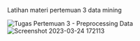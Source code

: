 Latihan materi pertemuan 3 data mining

![Tugas Pertemuan 3 - Preprocessing Data](https://user-images.githubusercontent.com/114632917/226827401-275c5408-cfac-4938-9be0-96c3d59358f1.png)![Screenshot 2023-03-24 172113](https://user-images.githubusercontent.com/128631296/227495680-b4dcc1c8-0aa3-43c3-b957-94116e2313e5.png)
